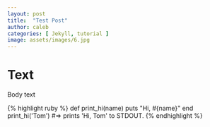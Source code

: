 ```yaml
---
layout: post
title:  "Test Post"
author: caleb
categories: [ Jekyll, tutorial ]
image: assets/images/6.jpg
---
```


# Text
Body text

{% highlight ruby %}
def print_hi(name)
  puts "Hi, #{name}"
end
print_hi('Tom')
#=> prints 'Hi, Tom' to STDOUT.
{% endhighlight %}
